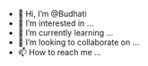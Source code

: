 - 👋 Hi, I’m @Budhati
- 👀 I’m interested in ...
- 🌱 I’m currently learning ...
- 💞️ I’m looking to collaborate on ...
- 📫 How to reach me ...

<!---
Budhati/Budhati is a ✨ special ✨ repository because its `README.md` (this file) appears on your GitHub profile.
You can click the Preview link to take a look at your changes.
--->
